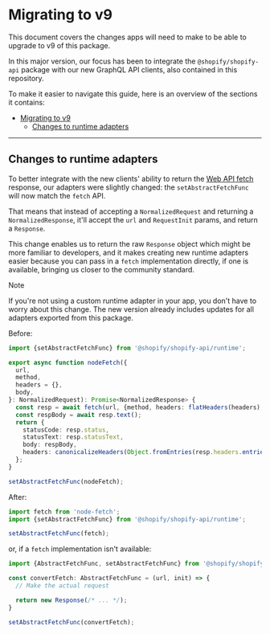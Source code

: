 # Migrating to v9

This document covers the changes apps will need to make to be able to upgrade to v9 of this package.

In this major version, our focus has been to integrate the `@shopify/shopify-api` package with our new GraphQL API clients, also contained in this repository.

To make it easier to navigate this guide, here is an overview of the sections it contains:

- [Migrating to v9](#migrating-to-v9)
  - [Changes to runtime adapters](#changes-to-runtime-adapters)

---

## Changes to runtime adapters

To better integrate with the new clients' ability to return the [Web API fetch](https://developer.mozilla.org/en-US/docs/Web/API/Fetch_API) response, our adapters were slightly changed: the `setAbstractFetchFunc` will now match the `fetch` API.

That means that instead of accepting a `NormalizedRequest` and returning a `NormalizedResponse`, it'll accept the `url` and `RequestInit` params, and return a `Response`.

This change enables us to return the raw `Response` object which might be more familiar to developers, and it makes creating new runtime adapters easier because you can pass in a `fetch` implementation directly, if one is available, bringing us closer to the community standard.

> [!NOTE]
> If you're not using a custom runtime adapter in your app, you don't have to worry about this change.
> The new version already includes updates for all adapters exported from this package.

Before:

```ts
import {setAbstractFetchFunc} from '@shopify/shopify-api/runtime';

export async function nodeFetch({
  url,
  method,
  headers = {},
  body,
}: NormalizedRequest): Promise<NormalizedResponse> {
  const resp = await fetch(url, {method, headers: flatHeaders(headers), body});
  const respBody = await resp.text();
  return {
    statusCode: resp.status,
    statusText: resp.statusText,
    body: respBody,
    headers: canonicalizeHeaders(Object.fromEntries(resp.headers.entries())),
  };
}

setAbstractFetchFunc(nodeFetch);
```

After:

```ts
import fetch from 'node-fetch';
import {setAbstractFetchFunc} from '@shopify/shopify-api/runtime';

setAbstractFetchFunc(fetch);
```

or, if a `fetch` implementation isn't available:

```ts
import {AbstractFetchFunc, setAbstractFetchFunc} from '@shopify/shopify-api/runtime';

const convertFetch: AbstractFetchFunc = (url, init) => {
  // Make the actual request

  return new Response(/* ... */);
}

setAbstractFetchFunc(convertFetch);
```
